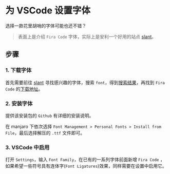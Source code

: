 # 为 VSCode 设置字体

选择一款花里胡哨的字体可能也还不错？

> 表面上是介绍 `Fira Code` 字体，实际上是安利一个好用的站点 [slant](https://www.slant.co/)。



## 步骤

### 1. 下载字体

首先需要前往 [slant](https://www.slant.co/) 寻找感兴趣的字体，搜索 `font`，得到[搜索结果](https://www.slant.co/topics/67/~best-programming-fonts)，再找到 `Fira Code` 的[下载地址](https://github.com/tonsky/FiraCode/releases/download/2/FiraCode_2.zip)。

### 2. 安装字体

提供该安装包的 `Github` 有详细的安装说明。

在 manjaro 下依次选择 `Font Management > Personal Fonts > Install from File`，最后选择解压的 `.ttf` 文件即可。

### 3. VSCode 中启用

打开 `Settings`，输入 `Font Family`，在已有的一系列字体前面新增 `Fira Code` ，如果希望一些符号具有连体字(`Font Ligatures`)效果，同样需要在设置中启用它。